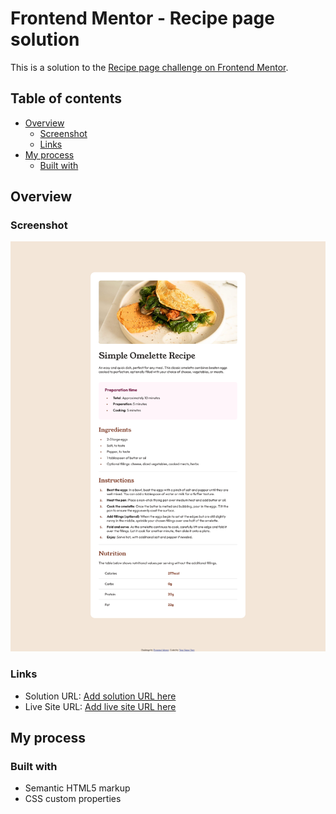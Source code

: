 # Frontend Mentor - Recipe page solution

This is a solution to the [Recipe page challenge on Frontend Mentor](https://www.frontendmentor.io/challenges/recipe-page-KiTsR8QQKm).

## Table of contents

- [Overview](#overview)
  - [Screenshot](#screenshot)
  - [Links](#links)
- [My process](#my-process)
  - [Built with](#built-with)

## Overview

### Screenshot

![Recipe Page](./assets/images/recipe_page.png)



### Links

- Solution URL: [Add solution URL here](https://github.com/lariella/recipe-page)
- Live Site URL: [Add live site URL here](https://lariella.github.io/recipe-page/)

## My process

### Built with

- Semantic HTML5 markup
- CSS custom properties

